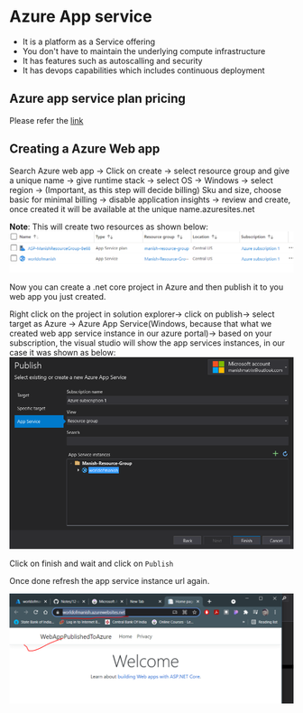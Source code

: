 # Azure App service

- It is a platform as a Service offering
- You don't have to maintain the underlying compute infrastructure
- It has features such as autoscalling and security
- It has devops capabilities which includes continuous deployment

## Azure app service plan pricing

Please refer the [link](https://azure.microsoft.com/en-in/pricing/details/app-service/windows/)

## Creating a Azure Web app

Search Azure web app -> Click on create -> select resource group and give a unique name -> give runtime stack -> select OS -> Windows -> select region -> (Important, as this step will decide billing) Sku and size, choose basic for minimal billing -> disable application insights -> review and create, once created it will be available at the unique name.azuresites.net

**Note**: This will create two resources as shown below:
![web app](./images/35.PNG)

Now you can create a .net core project in Azure and then publish it to you web app you just created.

Right click on the project in solution explorer-> click on publish-> select target as Azure -> Azure App Service(Windows, because that what we created web app service instance in our azure portal)-> based on your subscription, the visual studio will show the app services instances, in our case it was shown as below:
![instance](./images/36.PNG)

Click on finish and wait and click on `Publish`

Once done refresh the app service instance url again.

![deployed web app](./images/37.PNG)
